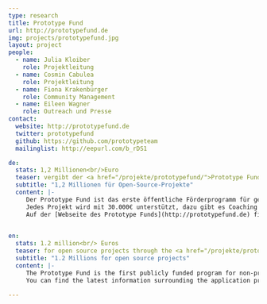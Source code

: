 ```yaml
---
type: research
title: Prototype Fund
url: http://prototypefund.de
img: projects/prototypefund.jpg
layout: project
people:
  - name: Julia Kloiber
    role: Projektleitung
  - name: Cosmin Cabulea
    role: Projektleitung
  - name: Fiona Krakenbürger
    role: Community Management
  - name: Eileen Wagner
    role: Outreach und Presse
contact:
  website: http://prototypefund.de
  twitter: prototypefund
  github: https://github.com/prototypeteam
  mailinglist: http://eepurl.com/b_rDS1

de:
  stats: 1,2 Millionen<br/>Euro
  teaser: vergibt der <a href="/projekte/prototypefund/">Prototype Fund</a> an Open-Source-Projekte.
  subtitle: "1,2 Millionen für Open-Source-Projekte"
  content: |-
     Der Prototype Fund ist das erste öffentliche Förderprogramm für gemeinnützige Software-Projekte in den Bereichen Civic Tech, Data Literacy und Datensicherheit. Wir unterstützen Softwareentwickler\*innen, Hacker\*innen und Kreative dabei, ihre Ideen vom Konzept bis zur ersten Demo zu entwickeln. 
     Jedes Projekt wird mit 30.000€ unterstützt, dazu gibt es Coaching von Mentor\*innen und Austausch mit einem spannenden Netzwerk. Insgesamt werden in drei Jahren bis zu 40 Open-Source-Prototypen gefördert.
     Auf der [Webseite des Prototype Funds](http://prototypefund.de) finden sich die neuesten Informationen. Das Projekt wird vom [BMBF](https://www.bmbf.de) gefördert.
     

en:
  stats: 1.2 million<br/> Euros
  teaser: for open source projects through the <a href="/projekte/prototypefund/">Protoype Fund</a>.
  subtitle: "1.2 Millions for open source projects"
  content: |-
     The Prototype Fund is the first publicly funded program for non-profit software in civic tech, data literacy, and data security in Germany. With a grant of up to €30,000 and coaching from a network of experienced mentors, software developers, hackers, and creatives can write code and develop open source prototypes over a period of six months. The project will fund up to 40 projects in the upcoming three years. 
     You can find the latest information surrounding the application process on the [website](http://prototypefund.de). The project is supported by the [Federal Ministry for Education and Research](https: //www.bmbf.de/en)."

---
```


